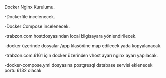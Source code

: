 Docker Nginx Kurulumu.

-Dockerfile incelenecek.

-Docker Compose incelenecek.

-trabzon.com hostdosyasından local bilgisayara yönlendirilecek.

-docker üzerinde dosyalar /app klasörüne map edilecek yada kopyalanacak.

-trabzon.com:6161 için docker üzerinden vhost ayarı nginx ayarı yapılacak.

-docker-compose.yml dosyasına postgresql database servisi eklenecek portu 6132 olacak
